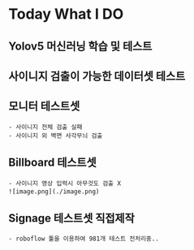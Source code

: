 
# Today What I DO

## Yolov5 머신러닝 학습 및 테스트


## 사이니지 검출이 가능한 데이터셋 테스트

## 모니터 테스트셋
    - 사이니지 전체 검출 실패
    - 사이니지 외 벽면 사각무늬 검출

## Billboard 테스트셋
    - 사이니지 영상 입력시 아무것도 검출 X
    ![image.png](./image.png)

## Signage 테스트셋 직접제작
    - roboflow 툴을 이용하여 981개 테스트 전처리중..
